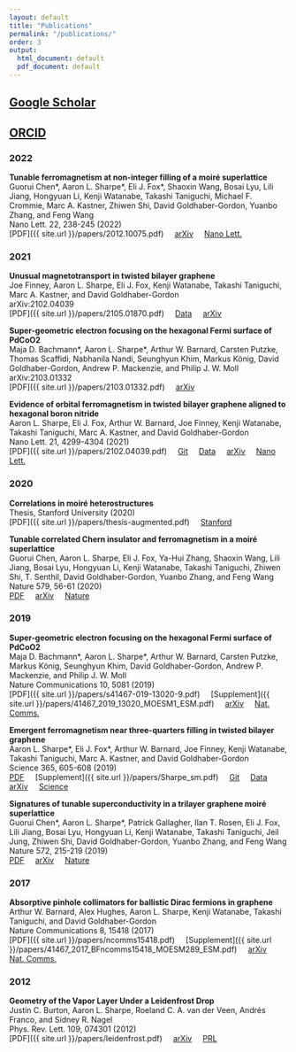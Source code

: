 ```yaml
---
layout: default
title: "Publications"
permalink: "/publications/"
order: 3
output:
  html_document: default
  pdf_document: default
---
```

## [Google Scholar](https://scholar.google.com/citations?user=7LPtqEsAAAAJ&hl=en)
## [ORCID](https://orcid.org/0000-0002-4260-8546)

### 2022

**Tunable ferromagnetism at non-integer filling of a moiré superlattice**  
Guorui Chen\*, Aaron L. Sharpe\*, Eli J. Fox\*, Shaoxin Wang, Bosai Lyu, Lili Jiang, Hongyuan Li, Kenji Watanabe, Takashi Taniguchi, Michael F. Crommie, Marc A. Kastner, Zhiwen Shi, David Goldhaber-Gordon, Yuanbo Zhang, and Feng Wang  
Nano Lett. 22, 238-245 (2022)  
[PDF]({{ site.url }}/papers/2012.10075.pdf) &nbsp; &nbsp;
[arXiv](https://arxiv.org/abs/2012.10075) &nbsp; &nbsp;
[Nano Lett.](https://pubs.acs.org/doi/10.1021/acs.nanolett.1c03699) &nbsp; &nbsp;

### 2021

**Unusual magnetotransport in twisted bilayer graphene**  
Joe Finney, Aaron L. Sharpe, Eli J. Fox, Kenji Watanabe, Takashi Taniguchi, Marc A. Kastner, and David Goldhaber-Gordon  
arXiv:2102.04039  
[PDF]({{ site.url }}/papers/2105.01870.pdf) &nbsp; &nbsp;
[Data](https://github.com/spxtr/noblehierarch) &nbsp; &nbsp;
[arXiv](https://arxiv.org/abs/2105.01870) &nbsp; &nbsp;

**Super-geometric electron focusing on the hexagonal Fermi surface of PdCoO2**  
Maja D. Bachmann\*, Aaron L. Sharpe\*, Arthur W. Barnard, Carsten Putzke, Thomas Scaffidi, Nabhanila Nandi, Seunghyun Khim, Markus König, David Goldhaber-Gordon, Andrew P. Mackenzie, and Philip J. W. Moll  
arXiv:2103.01332  
[PDF]({{ site.url }}/papers/2103.01332.pdf) &nbsp; &nbsp;
[arXiv](https://arxiv.org/abs/2103.01332) &nbsp; &nbsp;

**Evidence of orbital ferromagnetism in twisted bilayer graphene aligned to hexagonal boron nitride**  
Aaron L. Sharpe, Eli J. Fox, Arthur W. Barnard, Joe Finney, Kenji Watanabe, Takashi Taniguchi, Marc A. Kastner, and David Goldhaber-Gordon  
Nano Lett. 21, 4299-4304 (2021)  
[PDF]({{ site.url }}/papers/2102.04039.pdf) &nbsp; &nbsp;
[Git](https://github.com/aaronsharpe/publication_archives/tree/main/evidence%20of%20orbital%20ferromagnetism%20in%20twisted%20bilayer%20graphene%20aligned%20to%20hexagonal%20boron%20nitride) &nbsp; &nbsp;
[Data](https://purl.stanford.edu/dq349wz5558) &nbsp; &nbsp;
[arXiv](https://arxiv.org/abs/2102.04039) &nbsp; &nbsp;
[Nano Lett.](https://pubs.acs.org/doi/full/10.1021/acs.nanolett.1c00696) &nbsp; &nbsp;

### 2020

**Correlations in moiré heterostructures**  
Thesis, Stanford University (2020)  
[PDF]({{ site.url }}/papers/thesis-augmented.pdf) &nbsp; &nbsp;
[Stanford](https://searchworks.stanford.edu/view/13753843)

**Tunable correlated Chern insulator and ferromagnetism in a moiré superlattice**  
Guorui Chen, Aaron L. Sharpe, Eli J. Fox, Ya-Hui Zhang, Shaoxin Wang, Lili Jiang, Bosai Lyu, Hongyuan Li, Kenji Watanabe, Takashi Taniguchi, Zhiwen Shi, T. Senthil, David Goldhaber-Gordon, Yuanbo Zhang, and Feng Wang  
Nature 579, 56-61 (2020)  
[PDF](https://rdcu.be/ceyMw) &nbsp; &nbsp;
[arXiv](https://arxiv.org/abs/1905.06535) &nbsp; &nbsp;
[Nature](https://www.nature.com/articles/s41586-020-2049-7)

### 2019

**Super-geometric electron focusing on the hexagonal Fermi surface of PdCoO2**  
Maja D. Bachmann\*, Aaron L. Sharpe\*, Arthur W. Barnard, Carsten Putzke, Markus König, Seunghyun Khim, David Goldhaber-Gordon, Andrew P. Mackenzie, and Philip J. W. Moll  
Nature Communications 10, 5081 (2019)  
[PDF]({{ site.url }}/papers/s41467-019-13020-9.pdf) &nbsp; &nbsp;
[Supplement]({{ site.url }}/papers/41467_2019_13020_MOESM1_ESM.pdf) &nbsp; &nbsp;
[arXiv](https://arxiv.org/abs/1902.03769) &nbsp; &nbsp;
[Nat. Comms.](https://www.nature.com/articles/s41467-019-13020-9)

**Emergent ferromagnetism near three-quarters filling in twisted bilayer graphene**  
Aaron L. Sharpe\*, Eli J. Fox\*, Arthur W. Barnard, Joe Finney, Kenji Watanabe, Takashi Taniguchi, Marc A. Kastner, and David Goldhaber-Gordon  
Science 365, 605-608 (2019)  
[PDF](https://ggg.stanford.edu/10.1126/science.aaw3780) &nbsp; &nbsp;
[Supplement]({{ site.url }}/papers/Sharpe_sm.pdf) &nbsp; &nbsp;
[Git](https://github.com/aaronsharpe/publication_archives/tree/main/emergent%20ferromagnetism%20near%20three-quarters%20filling%20in%20twisted%20bilayer%20graphene) &nbsp; &nbsp;
[Data](https://purl.stanford.edu/bg095cp1548) &nbsp; &nbsp;
[arXiv](https://arxiv.org/abs/1901.03520) &nbsp; &nbsp;
[Science](https://science.sciencemag.org/content/365/6453/605)

**Signatures of tunable superconductivity in a trilayer graphene moiré superlattice**  
Guorui Chen\*, Aaron L. Sharpe\*, Patrick Gallagher, Ilan T. Rosen, Eli J. Fox, Lili Jiang, Bosai Lyu,
Hongyuan Li, Kenji Watanabe, Takashi Taniguchi, Jeil Jung, Zhiwen Shi, David Goldhaber-Gordon,
Yuanbo Zhang, and Feng Wang  
Nature 572, 215-219 (2019)  
[PDF](https://rdcu.be/ceyL9) &nbsp; &nbsp;
[arXiv](https://arxiv.org/abs/1901.04621) &nbsp; &nbsp;
[Nature](https://www.nature.com/articles/s41586-019-1393-y)

### 2017

**Absorptive pinhole collimators for ballistic Dirac fermions in graphene**  
Arthur W. Barnard, Alex Hughes, Aaron L. Sharpe, Kenji Watanabe, Takashi Taniguchi, and David Goldhaber-Gordon  
Nature Communications 8, 15418 (2017)  
[PDF]({{ site.url }}/papers/ncomms15418.pdf) &nbsp; &nbsp;
[Supplement]({{ site.url }}/papers/41467_2017_BFncomms15418_MOESM289_ESM.pdf) &nbsp; &nbsp;
[arXiv](https://arxiv.org/abs/1611.05155) &nbsp; &nbsp;
[Nat. Comms.](https://www.nature.com/articles/ncomms15418)


### 2012

**Geometry of the Vapor Layer Under a Leidenfrost Drop**  
Justin C. Burton, Aaron L. Sharpe, Roeland C. A. van der Veen, Andrés Franco, and Sidney R. Nagel  
Phys. Rev. Lett. 109, 074301 (2012)  
[PDF]({{ site.url }}/papers/leidenfrost.pdf) &nbsp; &nbsp;
[arXiv](https://arxiv.org/abs/1202.2157) &nbsp; &nbsp;
[PRL](https://link.aps.org/doi/10.1103/PhysRevLett.109.074301)